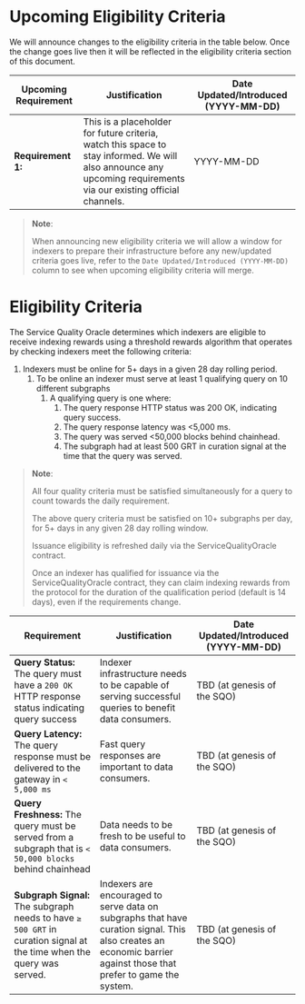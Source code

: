 # Upcoming Eligibility Criteria

We will announce changes to the eligibility criteria in the table below. Once the change goes live then it will be reflected in the eligibility criteria section of this document.

| Upcoming Requirement | Justification | Date Updated/Introduced (YYYY-MM-DD)|
|----------------------|---------------|-------------------------------------|
| **Requirement 1:** | This is a placeholder for future criteria, watch this space to stay informed. We will also announce any upcoming requirements via our existing official channels. | YYYY-MM-DD |

> **Note**:
>
> When announcing new eligibility criteria we will allow a window for indexers to prepare their infrastructure before any new/updated criteria goes live, refer to the `Date Updated/Introduced (YYYY-MM-DD)` column to see when upcoming eligibility criteria will merge.

# Eligibility Criteria

The Service Quality Oracle determines which indexers are eligible to receive indexing rewards using a threshold rewards algorithm that operates by checking indexers meet the following criteria:

1. Indexers must be online for 5+ days in a given 28 day rolling period.
    1. To be online an indexer must serve at least 1 qualifying query on 10 different subgraphs
        1. A qualifying query is one where:
            1. The query response HTTP status was 200 OK, indicating query success.
            2. The query response latency was <5,000 ms.
            3. The query was served <50,000 blocks behind chainhead.
            4. The subgraph had at least 500 GRT in curation signal at the time that the query was served.

> **Note**:
> 
> All four quality criteria must be satisfied simultaneously for a query to count towards the daily requirement.
> 
> The above query criteria must be satisfied on 10+ subgraphs per day, for 5+ days in any given 28 day rolling window.
>
> Issuance eligibility is refreshed daily via the ServiceQualityOracle contract.
>
> Once an indexer has qualified for issuance via the ServiceQualityOracle contract, they can claim indexing rewards from the protocol for the duration of the qualification period (default is 14 days), even if the requirements change.



| Requirement | Justification | Date Updated/Introduced (YYYY-MM-DD)|
|-------------|---------------|-------------------------------------|
| **Query Status:** The query must have a `200 OK` HTTP response status indicating query success | Indexer infrastructure needs to be capable of serving successful queries to benefit data consumers. | TBD (at genesis of the SQO) |
| **Query Latency:** The query response must be delivered to the gateway in `< 5,000 ms` | Fast query responses are important to data consumers. | TBD (at genesis of the SQO) |
| **Query Freshness:** The query must be served from a subgraph that is `< 50,000 blocks` behind chainhead | Data needs to be fresh to be useful to data consumers. | TBD (at genesis of the SQO) |
| **Subgraph Signal:** The subgraph needs to have `≥ 500 GRT` in curation signal at the time when the query was served. | Indexers are encouraged to serve data on subgraphs that have curation signal. This also creates an economic barrier against those that prefer to game the system. | TBD (at genesis of the SQO) |
